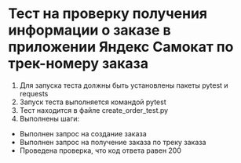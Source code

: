 ﻿# Тест на проверку получения информации о заказе в приложении Яндекс Самокат по трек-номеру заказа
1. Для запуска теста должны быть установлены пакеты pytest и requests 
2. Запуск теста выполняется командой pytest
3. Тест находится в файле create_order_test.py
4. Выполнены шаги:
- Выполнен запрос на создание заказа
- Выполнен запрос на получение заказа по треку заказа
- Проведена проверка, что код ответа равен 200